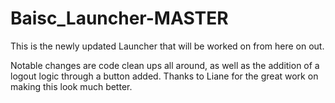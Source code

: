 # Baisc_Launcher-MASTER

This is the newly updated Launcher that will be worked on from here on out.

Notable changes are code clean ups all around, as well as the addition of a logout logic through a button added.
Thanks to Liane for the great work on making this look much better.
